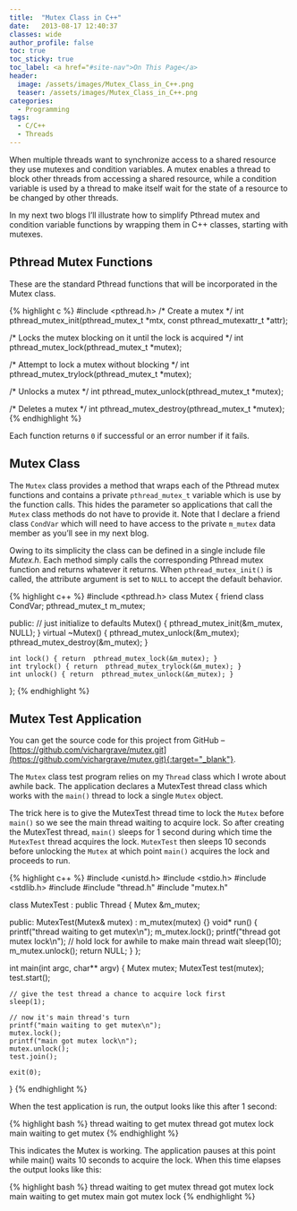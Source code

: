 ```yaml
---
title:  "Mutex Class in C++"
date:   2013-08-17 12:40:37
classes: wide
author_profile: false
toc: true
toc_sticky: true
toc_label: <a href="#site-nav">On This Page</a>
header:
  image: /assets/images/Mutex_Class_in_C++.png
  teaser: /assets/images/Mutex_Class_in_C++.png
categories: 
  - Programming
tags: 
  - C/C++ 
  - Threads
---
```


When multiple threads want to synchronize access to a shared resource they use mutexes and condition variables. A mutex enables a thread to block other threads from accessing a shared resource, while a condition variable is used by a thread to make itself wait for the state of a resource to be changed by other threads.

In my next two blogs I’ll illustrate how to simplify Pthread mutex and condition variable functions by wrapping them in C++ classes, starting with mutexes.

## Pthread Mutex Functions

These are the standard Pthread functions that will be incorporated in the Mutex class.

{% highlight c %}
#include <pthread.h>
/* Create a mutex */
int pthread_mutex_init(pthread_mutex_t *mtx, const pthread_mutexattr_t *attr);

/* Locks the mutex blocking on it until the lock is acquired */
int pthread_mutex_lock(pthread_mutex_t *mutex);

/* Attempt to lock a mutex without blocking */
int pthread_mutex_trylock(pthread_mutex_t *mutex);

/* Unlocks a mutex */
int pthread_mutex_unlock(pthread_mutex_t *mutex);

/* Deletes a mutex */
int pthread_mutex_destroy(pthread_mutex_t *mutex);
{% endhighlight %}

Each function returns `0` if successful or an error number if it fails.

## Mutex Class

The `Mutex` class provides a method that wraps each of the Pthread mutex functions and contains a private `pthread_mutex_t` variable which is use by the function calls. This hides the parameter so applications that call the `Mutex` class methods do not have to provide it.  Note that I declare a friend class `CondVar` which will need to have access to the private `m_mutex` data member as you’ll see in my next blog.

Owing to its simplicity the class can be defined in a single include file *Mutex.h*. Each method simply calls the corresponding Pthread mutex function and returns whatever it returns. When `pthread_mutex_init()` is called, the attribute argument is set to `NULL` to accept the default behavior.

{% highlight c++ %}
#include <pthread.h>
class Mutex
{
    friend class CondVar;
    pthread_mutex_t  m_mutex;

  public:
    // just initialize to defaults
    Mutex() { pthread_mutex_init(&m_mutex, NULL); }
    virtual ~Mutex() {
	    pthread_mutex_unlock(&m_mutex);
	    pthread_mutex_destroy(&m_mutex);
	}

    int lock() { return  pthread_mutex_lock(&m_mutex); }
    int trylock() { return  pthread_mutex_trylock(&m_mutex); }
    int unlock() { return  pthread_mutex_unlock(&m_mutex); }   
};
{% endhighlight %}

## Mutex Test Application

You can get the source code for this project from GitHub – [https://github.com/vichargrave/mutex.git](https://github.com/vichargrave/mutex.git){:target="_blank"}.

The `Mutex` class test program relies on my `Thread` class which I wrote about awhile back. The application declares a MutexTest thread class which works with the `main()` thread to lock a single `Mutex` object.

The trick here is to give the MutexTest thread time to lock the `Mutex` before `main()` so we see the main thread waiting to acquire lock. So after creating the MutexTest thread, `main()` sleeps for 1 second during which time the `MutexTest` thread acquires the lock. `MutexTest` then sleeps 10 seconds before unlocking the `Mutex` at which point `main()` acquires the lock and proceeds to run.

{% highlight c++ %}
#include <unistd.h>
#include <stdio.h>
#include <stdlib.h>
#include <string>
#include "thread.h"
#include "mutex.h"

class MutexTest : public Thread
{
    Mutex &m_mutex;

  public:
    MutexTest(Mutex& mutex) : m_mutex(mutex) {}
    void* run() {
        printf("thread waiting to get mutex\n");
        m_mutex.lock();
        printf("thread got mutex lock\n");
        // hold lock for awhile to make main thread wait
        sleep(10);
        m_mutex.unlock();
        return NULL;
    }
};

int main(int argc, char** argv)
{
    Mutex mutex;
    MutexTest test(mutex);
    test.start();

    // give the test thread a chance to acquire lock first
    sleep(1);

    // now it's main thread's turn
    printf("main waiting to get mutex\n");
    mutex.lock();
    printf("main got mutex lock\n");
    mutex.unlock();
    test.join();

    exit(0);
}
{% endhighlight %}

When the test application is run, the output looks like this after 1 second:

{% highlight bash %}
thread waiting to get mutex
thread got mutex lock
main waiting to get mutex
{% endhighlight %}

This indicates the Mutex is working. The application pauses at this point while main() waits 10 seconds to acquire the lock. When this time elapses the output looks like this:

{% highlight bash %}
thread waiting to get mutex
thread got mutex lock
main waiting to get mutex
main got mutex lock
{% endhighlight %}
